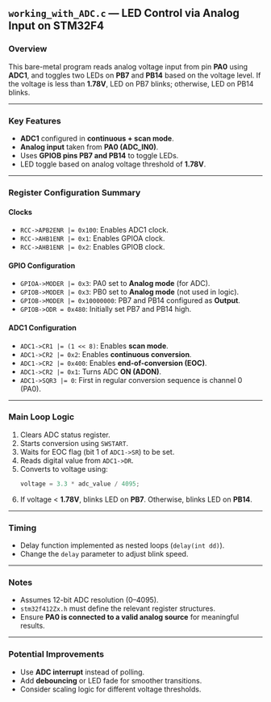 ## `working_with_ADC.c` — LED Control via Analog Input on STM32F4

### Overview
This bare-metal program reads analog voltage input from pin **PA0** using **ADC1**, and toggles two LEDs on **PB7** and **PB14** based on the voltage level. If the voltage is less than **1.78V**, LED on PB7 blinks; otherwise, LED on PB14 blinks.

---

### Key Features
- **ADC1** configured in **continuous + scan mode**.
- **Analog input** taken from **PA0 (ADC_IN0)**.
- Uses **GPIOB pins PB7 and PB14** to toggle LEDs.
- LED toggle based on analog voltage threshold of **1.78V**.

---

### Register Configuration Summary

#### Clocks
- `RCC->APB2ENR |= 0x100`: Enables ADC1 clock.
- `RCC->AHB1ENR |= 0x1`: Enables GPIOA clock.
- `RCC->AHB1ENR |= 0x2`: Enables GPIOB clock.

#### GPIO Configuration
- `GPIOA->MODER |= 0x3`: PA0 set to **Analog mode** (for ADC).
- `GPIOB->MODER |= 0x3`: PB0 set to **Analog mode** (not used in logic).
- `GPIOB->MODER |= 0x10000000`: PB7 and PB14 configured as **Output**.
- `GPIOB->ODR = 0x480`: Initially set PB7 and PB14 high.

#### ADC1 Configuration
- `ADC1->CR1 |= (1 << 8)`: Enables **scan mode**.
- `ADC1->CR2 |= 0x2`: Enables **continuous conversion**.
- `ADC1->CR2 |= 0x400`: Enables **end-of-conversion (EOC)**.
- `ADC1->CR2 |= 0x1`: Turns ADC **ON (ADON)**.
- `ADC1->SQR3 |= 0`: First in regular conversion sequence is channel 0 (PA0).

---

### Main Loop Logic
1. Clears ADC status register.
2. Starts conversion using `SWSTART`.
3. Waits for EOC flag (bit 1 of `ADC1->SR`) to be set.
4. Reads digital value from `ADC1->DR`.
5. Converts to voltage using:
   ```c
   voltage = 3.3 * adc_value / 4095;
   ```
6. If voltage < **1.78V**, blinks LED on **PB7**. Otherwise, blinks LED on **PB14**.

---

### Timing
- Delay function implemented as nested loops (`delay(int dd)`).
- Change the `delay` parameter to adjust blink speed.

---

### Notes
- Assumes 12-bit ADC resolution (0–4095).
- `stm32f412Zx.h` must define the relevant register structures.
- Ensure **PA0 is connected to a valid analog source** for meaningful results.

---

### Potential Improvements
- Use **ADC interrupt** instead of polling.
- Add **debouncing** or LED fade for smoother transitions.
- Consider scaling logic for different voltage thresholds.

